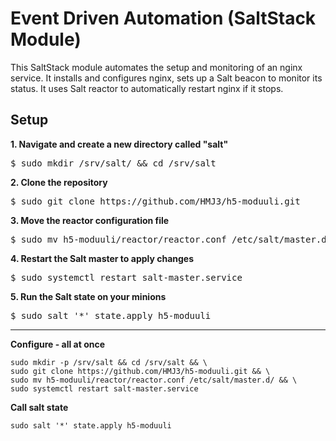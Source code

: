 # Event Driven Automation (SaltStack Module)

This SaltStack module automates the setup and monitoring of an nginx service.
It installs and configures nginx, sets up a Salt beacon to monitor its status.
It uses Salt reactor to automatically restart nginx if it stops.

## Setup

**1. Navigate and create a new directory called "salt"**

<pre>
$ sudo mkdir /srv/salt/ && cd /srv/salt
</pre>

**2. Clone the repository**

<pre>
$ sudo git clone https://github.com/HMJ3/h5-moduuli.git
</pre>

**3. Move the reactor configuration file**

<pre>
$ sudo mv h5-moduuli/reactor/reactor.conf /etc/salt/master.d/
</pre>

**4. Restart the Salt master to apply changes**

<pre>
$ sudo systemctl restart salt-master.service
</pre>

**5. Run the Salt state on your minions**

<pre>
$ sudo salt '*' state.apply h5-moduuli
</pre>

---

**Configure - all at once**

```
sudo mkdir -p /srv/salt && cd /srv/salt && \
sudo git clone https://github.com/HMJ3/h5-moduuli.git && \
sudo mv h5-moduuli/reactor/reactor.conf /etc/salt/master.d/ && \
sudo systemctl restart salt-master.service
```

**Call salt state**
```
sudo salt '*' state.apply h5-moduuli
```

